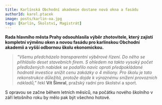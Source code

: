 ```yaml
---
title: Karlínská Obchodní akademie dostane nová okna a fasádu
authorId: karel.ptacek
image: posts/karlin-oa.jpg
tags: [Karlín, Školství, Magistrát]
---
```


**Rada hlavního města Prahy odsouhlasila výběr zhotovitele, který zajistí kompletní výměnu oken a novou fasádu pro karlínskou Obchodní akademii a vyšší odbornou školu ekonomickou.**

> *"Všemu předcházelo transparentní výběrové řízení. Do něho se přihlásilo deset stavebních firem. S ohledem na takto vysoký počet předložených nabídek se podařilo navíc oproti předpokládané hodnotě investice snížit cenu zakázky o 4 miliony. Pro školu je tato rekonstrukce důležitá, protože dojde k výraznému snížení provozních nákladů,"* řekl **Vít Šimral**, pražský radní pro školství a sport.

S opravou se začne během letních měsíců, na počátku nového školního v září letošního roku by mělo pak být všechno hotové.
